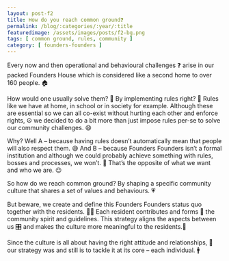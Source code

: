 ```yaml
---
layout: post-f2
title: How do you reach common ground❓
permalink: /blog/:categories/:year/:title
featuredimage: /assets/images/posts/f2-bg.png
tags: [ common ground, rules, community ]
category: [ founders-founders ]
---
```


Every now and then operational and behavioural challenges ❓ arise in our packed Founders House which is considered like a second home to over 160 people. 🏠

How would one usually solve them? 🤔 By implementing rules right? 📝 Rules like we have at home, in school or in society for example. Although these are essential so we can all co-exist without hurting each other and enforce rights, ☮ we decided to do a bit more than just impose rules per-se to solve our community challenges. 😄

Why? Well A – because having rules doesn’t automatically mean that people will also respect them. 😅  And B – because Founders Founders isn’t a formal institution and although we could probably achieve something with rules, bosses and processes, we won’t. 🚫 That’s the opposite of what we want and who we are. 😉

So how do we reach common ground? By shaping a specific community culture that shares a set of values and behaviours. 💗

But beware, we create and define this Founders Founders status quo together with the residents. 👥👥  Each resident contributes and forms 💪 the community spirit and guidelines. This strategy aligns the aspects between us 🎛 and makes the culture more meaningful to the residents.💖

Since the culture is all about having the right attitude and relationships, 🔗 our strategy was and still is to tackle it at its core – each individual. 🚹

